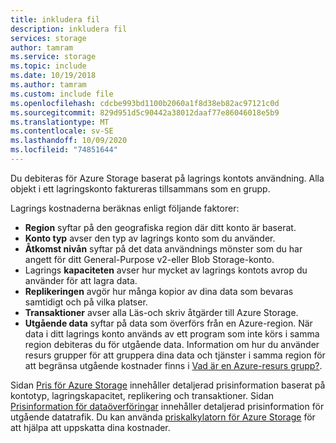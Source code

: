 ```yaml
---
title: inkludera fil
description: inkludera fil
services: storage
author: tamram
ms.service: storage
ms.topic: include
ms.date: 10/19/2018
ms.author: tamram
ms.custom: include file
ms.openlocfilehash: cdcbe993bd1100b2060a1f8d38eb82ac97121c0d
ms.sourcegitcommit: 829d951d5c90442a38012daaf77e86046018e5b9
ms.translationtype: MT
ms.contentlocale: sv-SE
ms.lasthandoff: 10/09/2020
ms.locfileid: "74851644"
---
```

Du debiteras för Azure Storage baserat på lagrings kontots användning. Alla objekt i ett lagringskonto faktureras tillsammans som en grupp. 

Lagrings kostnaderna beräknas enligt följande faktorer: 

* **Region** syftar på den geografiska region där ditt konto är baserat.
* **Konto typ** avser den typ av lagrings konto som du använder. 
* **Åtkomst nivån** syftar på det data användnings mönster som du har angett för ditt General-Purpose v2-eller Blob Storage-konto.
* Lagrings **kapaciteten** avser hur mycket av lagrings kontots avrop du använder för att lagra data.
* **Replikeringen** avgör hur många kopior av dina data som bevaras samtidigt och på vilka platser.
* **Transaktioner** avser alla Läs-och skriv åtgärder till Azure Storage.
* **Utgående data** syftar på data som överförs från en Azure-region. När data i ditt lagrings konto används av ett program som inte körs i samma region debiteras du för utgående data. Information om hur du använder resurs grupper för att gruppera dina data och tjänster i samma region för att begränsa utgående kostnader finns i [Vad är en Azure-resurs grupp?](https://docs.microsoft.com/azure/cloud-adoption-framework/govern/resource-consistency/resource-access-management#what-is-an-azure-resource-group). 

Sidan [Pris för Azure Storage](https://azure.microsoft.com/pricing/details/storage/) innehåller detaljerad prisinformation baserat på kontotyp, lagringskapacitet, replikering och transaktioner. Sidan [Prisinformation för dataöverföringar](https://azure.microsoft.com/pricing/details/data-transfers/) innehåller detaljerad prisinformation för utgående datatrafik. Du kan använda [priskalkylatorn för Azure Storage](https://azure.microsoft.com/pricing/calculator/?scenario=data-management) för att hjälpa att uppskatta dina kostnader.

